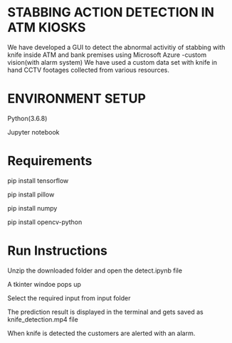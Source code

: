 
#  STABBING ACTION DETECTION IN ATM KIOSKS

We have developed a GUI to detect the abnormal activitiy of stabbing with knife inside ATM and bank premises using Microsoft Azure -custom vision(with alarm system)
We have used a custom data set with knife in hand CCTV footages collected from various resources.

# ENVIRONMENT SETUP
Python(3.6.8)

Jupyter notebook

  # Requirements
  
  pip install tensorflow
  
  pip install pillow
  
  pip install numpy
  
  pip install opencv-python
  
  # Run Instructions
   
   Unzip the downloaded folder and open the detect.ipynb file 
   
   A tkinter windoe pops up
   
   Select the required input from input folder 
   
   The prediction result is displayed in the terminal and gets saved as knife_detection.mp4 file
   
   When knife is detected the customers are alerted with an alarm.
